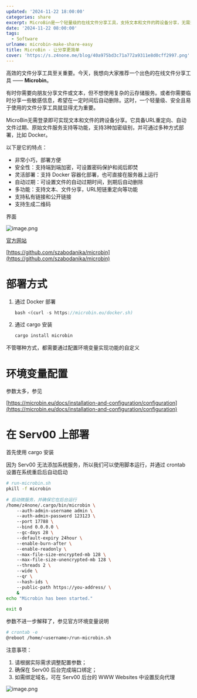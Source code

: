 ```yaml
---
updated: '2024-11-22 18:00:00'
categories: share
excerpt: MicroBin是一个轻量级的在线文件分享工具，支持文本和文件的跨设备分享，无需登录即可使用。它具备多种安全功能，包括端到端加密、密码保护和自动过期删除，并支持Docker等多种部署方式。
date: '2024-11-22 08:00:00'
tags:
  - Software
urlname: microbin-make-share-easy
title: MicroBin - 让分享更简单
cover: 'https://s.z4none.me/blog/40a975bd3c71a772a9311e8d0cff2997.png'
---
```


高效的文件分享工具至关重要。今天，我想向大家推荐一个出色的在线文件分享工具 —— **Microbin**。



有时你需要向朋友分享文件或文本，但不想使用复杂的云存储服务。或者你需要临时分享一些敏感信息，希望在一定时间后自动删除。这时，一个轻量级、安全且易于使用的文件分享工具就显得尤为重要。


MicroBin无需登录即可实现文本和文件的跨设备分享。它具备URL重定向、自动文件过期、原始文件服务支持等功能，支持3种加密级别，并可通过多种方式部署，比如 Docker。 


以下是它的特点：

- 非常小巧，部署方便
- 安全性：支持端到端加密，可设置密码保护和阅后即焚
- 灵活部署：支持 Docker 容器化部署，也可直接在服务器上运行
- 自动过期：可设置文件的自动过期时间，到期后自动删除
- 多功能：支持文本、文件分享，URL短链重定向等功能
- 支持私有链接和公开链接
- 支持生成二维码

界面


![image.png](https://s.z4none.me/blog/4cda76a5c0af2b7278b93220bdb224cd.png)


[官方网站](https://microbin.eu/)


[https://github.com/szabodanika/microbin](https://github.com/szabodanika/microbin)


# 部署方式

1. 通过 Docker 部署

	```javascript
	bash <(curl -s https://microbin.eu/docker.sh)
	```

2. 通过 cargo 安装

	```javascript
	cargo install microbin
	```


不管哪种方式，都需要通过配置环境变量实现功能的自定义


# 环境变量配置


参数太多，参见


[https://microbin.eu/docs/installation-and-configuration/configuration](https://microbin.eu/docs/installation-and-configuration/configuration)


# 在 Serv00 上部署


首先使用 cargo 安装


因为 Serv00 无法添加系统服务，所以我们可以使用脚本运行，并通过 crontab 设置在系统重启后自动启动


```bash
# run-microbin.sh
pkill -f microbin 
 
# 启动微服务，并确保它在后台运行 
/home/z4none/.cargo/bin/microbin \ 
    --auth-admin-username admin \ 
    --auth-admin-password 123123 \ 
    --port 17788 \ 
    --bind 0.0.0.0 \ 
    --gc-days 28 \ 
    --default-expiry 24hour \ 
    --enable-burn-after \ 
    --enable-readonly \ 
    --max-file-size-encrypted-mb 128 \ 
    --max-file-size-unencrypted-mb 128 \ 
    --threads 2 \ 
    --wide \ 
    --qr \ 
    --hash-ids \ 
    --public-path https://you-address/ \ 
    & 
echo "Microbin has been started." 
 
exit 0                                                                                                         23        23,7          All
```


参数不进一步解释了，参见官方环境变量说明


```bash
# crontab -e
@reboot /home/<username>/run-microbin.sh
```


注意事项：

1. 请根据实际需求调整配置参数；
2. 确保在 Serv00 后台完成端口绑定；
3. 如需绑定域名，可在 Serv00 后台的 WWW Websites 中设置反向代理

![image.png](https://s.z4none.me/blog/d3ea5aa5d0e21e592f8bdcf14624acc5.png)

